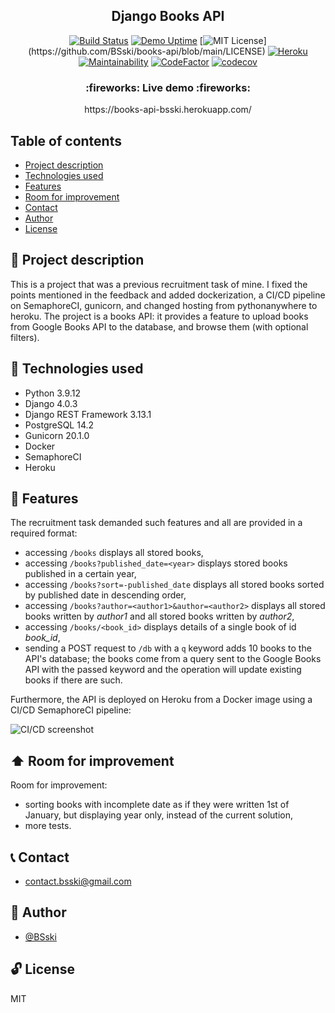 <p align="center">
  <h2 align="center">Django Books API</h2>
</p>


<div markdown="1" align="center">

[![Build Status](https://bsski.semaphoreci.com/badges/books-api/branches/main.svg?style=shields&key=bbf61a13-a31b-4766-99d2-8a8817119f9a)](https://bsski.semaphoreci.com/projects/books-api)
[![Demo Uptime](https://img.shields.io/uptimerobot/ratio/7/m791716455-288255922d4aaa0af095c195)](https://books-api-bsski.herokuapp.com/)
[![MIT License](https://img.shields.io/apm/l/atomic-design-ui.svg?)](https://github.com/BSski/books-api/blob/main/LICENSE)
[![Heroku](https://pyheroku-badge.herokuapp.com/?app=books-api-bsski&style=flat)](https://books-api-bsski.herokuapp.com/)
[![Maintainability](https://api.codeclimate.com/v1/badges/c69d9019a58cd920e18e/maintainability)](https://codeclimate.com/github/BSski/books-api/maintainability)
[![CodeFactor](https://www.codefactor.io/repository/github/bsski/books-api/badge)](https://www.codefactor.io/repository/github/bsski/books-api)
[![codecov](https://codecov.io/gh/BSski/books-api/branch/main/graph/badge.svg?token=1T80VR8JBB)](https://codecov.io/gh/BSski/books-api)

</div>


<h3 align="center">
  :fireworks: Live demo :fireworks:
</h3>

<p align="center">
  https://books-api-bsski.herokuapp.com/
</p>



## Table of contents
* [Project description](#scroll-project-description)
* [Technologies used](#hammer-technologies-used)
* [Features](#rocket-features)
* [Room for improvement](#arrow_up-room-for-improvement)
* [Contact](#telephone_receiver-contact)
* [Author](#construction_worker-author)
* [License](#unlock-license)


## :scroll: Project description
This is a project that was a previous recruitment task of mine. I fixed the points mentioned in the feedback and added dockerization, a CI/CD pipeline on SemaphoreCI, gunicorn, and changed hosting from pythonanywhere to heroku.
The project is a books API: it provides a feature to upload books from Google Books API to the database, and browse them (with optional filters).


## :hammer: Technologies used
- Python 3.9.12
- Django 4.0.3
- Django REST Framework 3.13.1 
- PostgreSQL 14.2
- Gunicorn 20.1.0
- Docker
- SemaphoreCI
- Heroku


## :rocket: Features
The recruitment task demanded such features and all are provided in a required format:
- accessing `/books` displays all stored books,
- accessing `/books?published_date=<year>` displays stored books published in a certain year,
- accessing `/books?sort=-published_date` displays all stored books sorted by published date in descending order,
- accessing `/books?author=<author1>&author=<author2>` displays all stored books written by _author1_ and all stored books written by _author2_,
- accessing `/books/<book_id>` displays details of a single book of id _book_id_,
- sending a POST request to `/db` with a `q` keyword adds 10 books to the API's database; the books come from a query sent to the Google Books API with the passed keyword and the operation will update existing books if there are such.

Furthermore, the API is deployed on Heroku from a Docker image using a CI/CD SemaphoreCI pipeline:

![CI/CD screenshot](https://i.imgur.com/0NfYohr.png)


## :arrow_up: Room for improvement

Room for improvement:
- sorting books with incomplete date as if they were written 1st of January, but displaying year only, instead of the current solution,
- more tests.

## :telephone_receiver: Contact
- <contact.bsski@gmail.com>


## :construction_worker: Author

- [@BSski](https://www.github.com/BSski)


## :unlock: License
MIT
